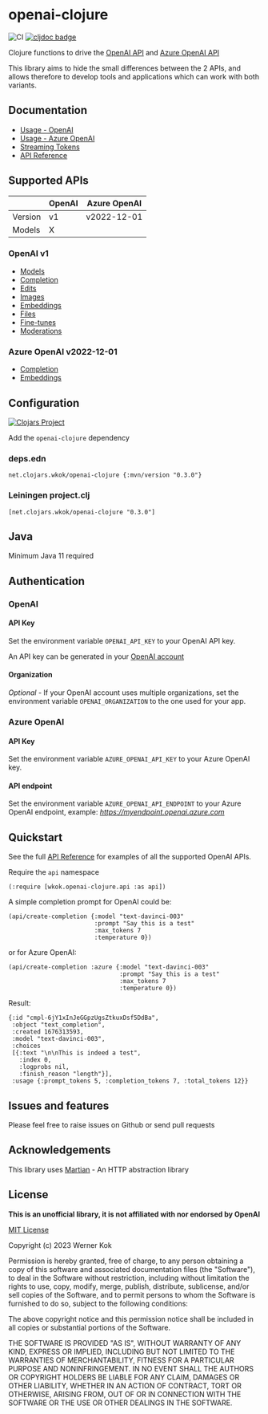 # openai-clojure

![CI](https://github.com/wkok/openai-clojure/workflows/CI/badge.svg) [![cljdoc badge](https://cljdoc.org/badge/net.clojars.wkok/openai-clojure)](https://cljdoc.org/d/net.clojars.wkok/openai-clojure)

Clojure functions to drive the [OpenAI API](https://platform.openai.com/docs/introduction)
and [Azure OpenAI API](https://learn.microsoft.com/en-us/azure/cognitive-services/openai/reference)

This library aims to hide the small differences between the 2 APIs, and allows therefore to develop
tools and applications which can work with both variants.

## Documentation

* [Usage - OpenAI](/doc/01-usage-openai.md)
* [Usage - Azure OpenAI](/doc/02-usage-azure.md)
* [Streaming Tokens](/doc/03-streaming.md)
* [API Reference](https://cljdoc.org/d/net.clojars.wkok/openai-clojure/0.3.0/api/wkok.openai-clojure.api)

## Supported APIs

|            | OpenAI | Azure OpenAI |
| ---------- | -------| -----------  |
| Version    | v1     | v2022-12-01  |
| Models     | X      |              |

### OpenAI v1

* [Models](https://platform.openai.com/docs/api-reference/models)
* [Completion](https://platform.openai.com/docs/api-reference/completions)
* [Edits](https://platform.openai.com/docs/api-reference/edits)
* [Images](https://platform.openai.com/docs/api-reference/images)
* [Embeddings](https://platform.openai.com/docs/api-reference/embeddings)
* [Files](https://platform.openai.com/docs/api-reference/files)
* [Fine-tunes](https://platform.openai.com/docs/api-reference/fine-tunes)
* [Moderations](https://platform.openai.com/docs/api-reference/moderations)

### Azure OpenAI v2022-12-01
* [Completion](https://learn.microsoft.com/en-us/azure/cognitive-services/openai/reference#completions)
* [Embeddings](https://learn.microsoft.com/en-us/azure/cognitive-services/openai/reference#embeddings)

## Configuration

[![Clojars Project](https://img.shields.io/clojars/v/net.clojars.wkok/openai-clojure.svg)](https://clojars.org/net.clojars.wkok/openai-clojure)

Add the `openai-clojure` dependency

### deps.edn

```
net.clojars.wkok/openai-clojure {:mvn/version "0.3.0"}
```

### Leiningen project.clj

```
[net.clojars.wkok/openai-clojure "0.3.0"]
```

## Java

Minimum Java 11 required

## Authentication

### OpenAI

#### API Key

Set the environment variable `OPENAI_API_KEY` to your OpenAI API key.

An API key can be generated in your [OpenAI account](https://platform.openai.com/account/api-keys)

#### Organization

*Optional* - If your OpenAI account uses multiple organizations, set the environment variable `OPENAI_ORGANIZATION` to the one used for your app.

### Azure OpenAI

#### API Key

Set the environment variable `AZURE_OPENAI_API_KEY` to your Azure OpenAI key.

#### API endpoint

Set the environment variable `AZURE_OPENAI_API_ENDPOINT` to your Azure OpenAI endpoint, example: *https://myendpoint.openai.azure.com*

## Quickstart

See the full [API Reference](https://cljdoc.org/d/net.clojars.wkok/openai-clojure/0.3.0/api/wkok.openai-clojure.api) for examples of all the supported OpenAI APIs.

Require the `api` namespace

```
(:require [wkok.openai-clojure.api :as api])
```

A simple completion prompt for OpenAI could be:

```
(api/create-completion {:model "text-davinci-003"
                        :prompt "Say this is a test"
                        :max_tokens 7
                        :temperature 0})
```

or for Azure OpenAI:

```
(api/create-completion :azure {:model "text-davinci-003"
                               :prompt "Say this is a test"
                               :max_tokens 7
                               :temperature 0})
```


Result:
```
{:id "cmpl-6jY1xInJeGGpzUgsZtkuxDsf5DdBa",
 :object "text_completion",
 :created 1676313593,
 :model "text-davinci-003",
 :choices
 [{:text "\n\nThis is indeed a test",
   :index 0,
   :logprobs nil,
   :finish_reason "length"}],
 :usage {:prompt_tokens 5, :completion_tokens 7, :total_tokens 12}}
```

## Issues and features

Please feel free to raise issues on Github or send pull requests

## Acknowledgements

This library uses [Martian](https://github.com/oliyh/martian) - An HTTP abstraction library

## License

**This is an unofficial library, it is not affiliated with nor endorsed by OpenAI**

[MIT License](https://github.com/wkok/re-frame-crux/blob/master/LICENSE)

Copyright (c) 2023 Werner Kok

Permission is hereby granted, free of charge, to any person obtaining a copy
of this software and associated documentation files (the "Software"), to deal
in the Software without restriction, including without limitation the rights
to use, copy, modify, merge, publish, distribute, sublicense, and/or sell
copies of the Software, and to permit persons to whom the Software is
furnished to do so, subject to the following conditions:

The above copyright notice and this permission notice shall be included in all
copies or substantial portions of the Software.

THE SOFTWARE IS PROVIDED "AS IS", WITHOUT WARRANTY OF ANY KIND, EXPRESS OR
IMPLIED, INCLUDING BUT NOT LIMITED TO THE WARRANTIES OF MERCHANTABILITY,
FITNESS FOR A PARTICULAR PURPOSE AND NONINFRINGEMENT. IN NO EVENT SHALL THE
AUTHORS OR COPYRIGHT HOLDERS BE LIABLE FOR ANY CLAIM, DAMAGES OR OTHER
LIABILITY, WHETHER IN AN ACTION OF CONTRACT, TORT OR OTHERWISE, ARISING FROM,
OUT OF OR IN CONNECTION WITH THE SOFTWARE OR THE USE OR OTHER DEALINGS IN THE
SOFTWARE.
